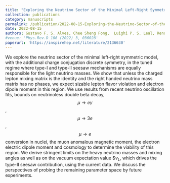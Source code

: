 ```yaml
---
title: "Exploring the Neutrino Sector of the Minimal Left-Right Symmetric Model"
collection: publications
category: manuscripts
permalink: /publication/2022-08-15-Exploring-the-Neutrino-Sector-of-the-Minimal-Left-Right-Symmetric-Model
date: 2022-08-15
authors: Gustavo F. S. Alves, Chee Sheng Fong,  Luighi P. S. Leal, Renata Zukanovich Funchal
#venue: 'Phys.Rev.D 106 (2022) 3, 036028'
paperurl: 'https://inspirehep.net/literature/2136630'
---
```



We explore the neutrino sector of the minimal left-right symmetric model, with the additional charge conjugation discrete symmetry, in the tuned regime where type-I and type-II seesaw mechanisms are equally responsible for the light neutrino masses. We show that unless the charged lepton mixing matrix is the identity and the right handed neutrino mass matrix has no phases, we expect sizable lepton flavor violation and electron dipole moment in this region. We use results from recent neutrino oscillation fits, bounds on neutrinoless double beta decay, $$\mu \to e \gamma$$, $$\mu \to 3e$$, $$\mu \to e$$ conversion in nuclei, the muon anomalous magnetic moment, the electron electric dipole moment and cosmology to determine the viability of this region. We derive stringent limits on the heavy neutrino masses and mixing angles as well as on the vacuum expectation value $$v_L$, which drives the type-II seesaw contribution, using the current data. We discuss the perspectives of probing the remaining parameter space by future experiments.
